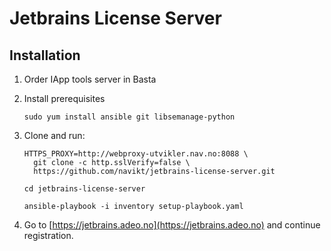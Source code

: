 Jetbrains License Server
========================

## Installation

1. Order IApp tools server in Basta
2. Install prerequisites
    ```
    sudo yum install ansible git libsemanage-python
    ```
3. Clone and run:
    ```
    HTTPS_PROXY=http://webproxy-utvikler.nav.no:8088 \
      git clone -c http.sslVerify=false \
      https://github.com/navikt/jetbrains-license-server.git
    
    cd jetbrains-license-server
    
    ansible-playbook -i inventory setup-playbook.yaml
    ```

4. Go to [https://jetbrains.adeo.no](https://jetbrains.adeo.no) and continue registration.
